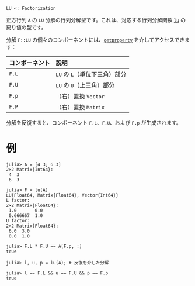 ```
LU <: Factorization
```

正方行列 `A` の `LU` 分解の行列分解型です。これは、対応する行列分解関数 [`lu`](@ref) の戻り値の型です。

分解 `F::LU` の個々のコンポーネントには、[`getproperty`](@ref) を介してアクセスできます：

| コンポーネント | 説明                  |
|:------- |:------------------- |
| `F.L`   | `LU` の `L`（単位下三角）部分 |
| `F.U`   | `LU` の `U`（上三角）部分   |
| `F.p`   | （右）置換 `Vector`      |
| `F.P`   | （右）置換 `Matrix`      |

分解を反復すると、コンポーネント `F.L`、`F.U`、および `F.p` が生成されます。

# 例

```jldoctest
julia> A = [4 3; 6 3]
2×2 Matrix{Int64}:
 4  3
 6  3

julia> F = lu(A)
LU{Float64, Matrix{Float64}, Vector{Int64}}
L factor:
2×2 Matrix{Float64}:
 1.0       0.0
 0.666667  1.0
U factor:
2×2 Matrix{Float64}:
 6.0  3.0
 0.0  1.0

julia> F.L * F.U == A[F.p, :]
true

julia> l, u, p = lu(A); # 反復を介した分解

julia> l == F.L && u == F.U && p == F.p
true
```
